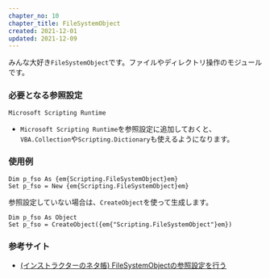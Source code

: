 ```yaml
---
chapter_no: 10
chapter_title: FileSystemObject
created: 2021-12-01
updated: 2021-12-09
---
```

みんな大好き`FileSystemObject`です。ファイルやディレクトリ操作のモジュールです。

### 必要となる参照設定
```syntax
Microsoft Scripting Runtime
```
- `Microsoft Scripting Runtime`を参照設定に追加しておくと、`VBA.Collection`や`Scripting.Dictionary`も使えるようになります。

### 使用例
```:参照設定している場合
Dim p_fso As {em{Scripting.FileSystemObject}em}
Set p_fso = New {em{Scripting.FileSystemObject}em}
```
参照設定していない場合は、`CreateObject`を使って生成します。
```:参照設定していない場合
Dim p_fso As Object
Set p_fso = CreateObject({em{"Scripting.FileSystemObject"}em})
```

### 参考サイト
- [(インストラクターのネタ帳) FileSystemObjectの参照設定を行う](https://www.relief.jp/docs/fso-vba-references.html)